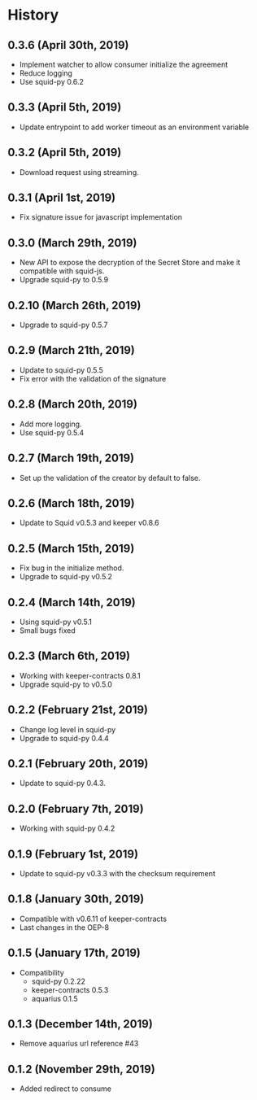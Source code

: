 History
=======

0.3.6 (April 30th, 2019)
------------------------   
* Implement watcher to allow consumer initialize the agreement
* Reduce logging
* Use squid-py 0.6.2

0.3.3 (April 5th, 2019)
------------------------ 
* Update entrypoint to add worker timeout as an environment variable

0.3.2 (April 5th, 2019)
------------------------ 
* Download request using streaming.

0.3.1 (April 1st, 2019)
------------------------ 
* Fix signature issue for javascript implementation

0.3.0 (March 29th, 2019)
------------------------ 
* New API to expose the decryption of the Secret Store and make it compatible with squid-js.
* Upgrade squid-py to 0.5.9

0.2.10 (March 26th, 2019)
-------------------------
* Upgrade to squid-py 0.5.7

0.2.9 (March 21th, 2019)
-------------------------
* Update to squid-py 0.5.5
* Fix error with the validation of the signature

0.2.8 (March 20th, 2019)
-------------------------
* Add more logging.
* Use squid-py 0.5.4

0.2.7 (March 19th, 2019)
-------------------------
* Set up the validation of the creator by default to false.


0.2.6 (March 18th, 2019)
-------------------------
* Update to Squid v0.5.3 and keeper v0.8.6


0.2.5 (March 15th, 2019)
-------------------------
* Fix bug in the initialize method.
* Upgrade to squid-py v0.5.2

0.2.4 (March 14th, 2019)
-------------------------
* Using squid-py v0.5.1
* Small bugs fixed

0.2.3 (March 6th, 2019)
-------------------------
* Working with keeper-contracts 0.8.1
* Upgrade squid-py to v0.5.0

0.2.2 (February 21st, 2019)
-------------------------
* Change log level in squid-py
* Upgrade to squid-py 0.4.4

0.2.1 (February 20th, 2019)
-------------------------
* Update to squid-py 0.4.3.

0.2.0 (February 7th, 2019)
-------------------------
* Working with squid-py 0.4.2

0.1.9 (February 1st, 2019)
-------------------------
* Update to squid-py v0.3.3 with the checksum requirement

0.1.8 (January 30th, 2019)
-------------------------
* Compatible with v0.6.11 of keeper-contracts
* Last changes in the OEP-8

0.1.5 (January 17th, 2019)
-------------------------
* Compatibility
    - squid-py 0.2.22
    - keeper-contracts 0.5.3
    - aquarius 0.1.5

0.1.3 (December 14th, 2019)
-------------------------
* Remove aquarius url reference #43

0.1.2 (November 29th, 2019)
-------------------------
* Added redirect to consume
